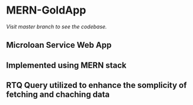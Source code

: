 # MERN-GoldApp

*Visit master branch to see the codebase.*

## Microloan Service Web App 
## Implemented using MERN stack
## RTQ Query utilized to enhance the somplicity of fetching and chaching data
